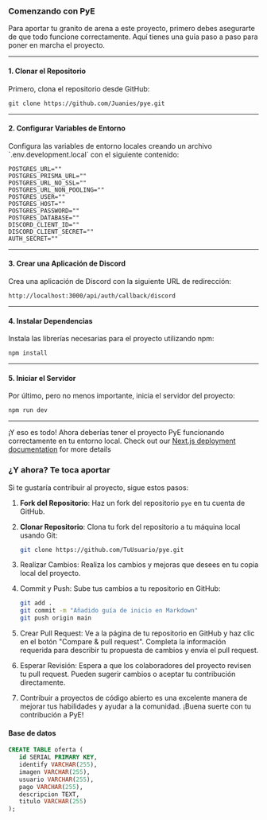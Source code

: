 ### Comenzando con PyE

Para aportar tu granito de arena a este proyecto, primero debes asegurarte de que todo funcione correctamente. Aquí tienes una guía paso a paso para poner en marcha el proyecto.

---

#### 1. Clonar el Repositorio

Primero, clona el repositorio desde GitHub:


```console
git clone https://github.com/Juanies/pye.git
```

---

#### 2. Configurar Variables de Entorno

Configura las variables de entorno locales creando un archivo \`.env.development.local\` con el siguiente contenido:

```env
POSTGRES_URL=""
POSTGRES_PRISMA_URL=""
POSTGRES_URL_NO_SSL=""
POSTGRES_URL_NON_POOLING=""
POSTGRES_USER=""
POSTGRES_HOST=""
POSTGRES_PASSWORD=""
POSTGRES_DATABASE=""
DISCORD_CLIENT_ID=""
DISCORD_CLIENT_SECRET=""
AUTH_SECRET=""
```

---

#### 3. Crear una Aplicación de Discord

Crea una aplicación de Discord con la siguiente URL de redirección:

```url
http://localhost:3000/api/auth/callback/discord
```

---

#### 4. Instalar Dependencias

Instala las librerías necesarias para el proyecto utilizando npm:

```console
npm install
```

---

#### 5. Iniciar el Servidor

Por último, pero no menos importante, inicia el servidor del proyecto:

```console
npm run dev
```

---



¡Y eso es todo! Ahora deberías tener el proyecto PyE funcionando correctamente en tu entorno local.
Check out our [Next.js deployment documentation](https://nextjs.org/docs/deployment) for more details

### ¿Y ahora? Te toca aportar

Si te gustaría contribuir al proyecto, sigue estos pasos:

1. **Fork del Repositorio**: Haz un fork del repositorio `pye` en tu cuenta de GitHub.

2. **Clonar Repositorio**: Clona tu fork del repositorio a tu máquina local usando Git:

   ```bash
   git clone https://github.com/TuUsuario/pye.git

3. Realizar Cambios: Realiza los cambios y mejoras que desees en tu copia local del proyecto.


4. Commit y Push: Sube tus cambios a tu repositorio en GitHub:


     ```bash
    git add .
    git commit -m "Añadido guía de inicio en Markdown"
    git push origin main


5. Crear Pull Request: Ve a la página de tu repositorio en GitHub y haz clic en el botón "Compare & pull request". Completa la información requerida para describir tu propuesta de cambios y envía el pull request.

6. Esperar Revisión: Espera a que los colaboradores del proyecto revisen tu pull request. Pueden sugerir cambios o aceptar tu contribución directamente.

7. Contribuir a proyectos de código abierto es una excelente manera de mejorar tus habilidades y ayudar a la comunidad. ¡Buena suerte con tu contribución a PyE!

#### Base de datos
```SQL
CREATE TABLE oferta (
   id SERIAL PRIMARY KEY,
   identify VARCHAR(255),
   imagen VARCHAR(255),
   usuario VARCHAR(255),
   pago VARCHAR(255),
   descripcion TEXT,
   titulo VARCHAR(255)
);


```

